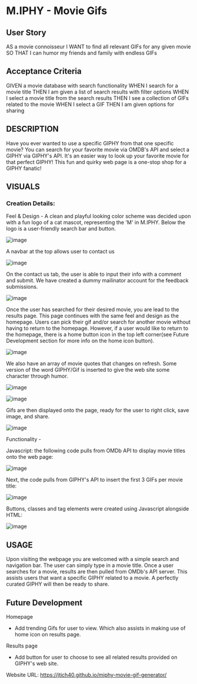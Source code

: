 # M.IPHY - Movie Gifs

## User Story
AS a movie connoisseur
I WANT to find all relevant GIFs for any given movie
SO THAT I can humor my friends and family with endless GIFs

## Acceptance Criteria
GIVEN a movie database with search functionality
WHEN I search for a movie title
THEN I am given a list of search results with filter options
WHEN I select a movie title from the search results
THEN I see a collection of GIFs related to the movie
WHEN I select a GIF
THEN I am given options for sharing

## DESCRIPTION
Have you ever wanted to use a specific GIPHY from that one specific movie?
You can search for your favorite movie via OMDB's API and select a GIPHY via GIPHY's API. It's an easier way to look up your favorite movie for that perfect GIPHY! This fun and quirky web page is a one-stop shop for a GIPHY fanatic! 

## VISUALS

### Creation Details:
Feel & Design -
A clean and playful looking color scheme was decided upon with a fun logo of a cat mascot, representing the 'M' in M.IPHY. Below the logo is a user-friendly search bar and button.

![image](https://user-images.githubusercontent.com/118077000/215887771-4af72f83-3ae0-4b5d-9a88-cf99aeadc1a7.png)

A navbar at the top allows user to contact us

![image](https://user-images.githubusercontent.com/118077000/215941737-355ff858-ef17-4528-88bb-c2b6e01c4066.png)

On the contact us tab, the user is able to input their info with a comment and submit. We have created a dummy mailinator account for the feedback submissions.

![image](https://user-images.githubusercontent.com/118077000/215941897-8d9ce41b-6d1f-4708-9cce-ef02c7700013.png)

Once the user has searched for their desired movie, you are lead to the results page. This page continues with the same feel and design as the homepage. Users can pick their gif and/or search for another movie without having to return to the homepage. However, if a user would like to return to the homepage, there is a home button icon in the top left corner(see Future Development section for more info on the home icon button).

![image](https://user-images.githubusercontent.com/118077000/215897356-2b64f922-bfad-4a65-99db-6675139dba78.png)

We also have an array of movie quotes that changes on refresh. Some version of the word GIPHY/Gif is inserted to give the web site some character through humor.

![image](https://user-images.githubusercontent.com/118077000/215897626-38448155-e7f3-4a4f-b91c-b482acf52d98.png)

![image](https://user-images.githubusercontent.com/118077000/215897668-c63340e1-ed27-4f4f-ac93-18b3dba0d3b5.png)

Gifs are then displayed onto the page, ready for the user to right click, save image, and share.

![image](https://user-images.githubusercontent.com/118077000/215897971-a8993e74-c613-4d63-8411-404641bf03ee.png)

Functionality -

Javascript:
the following code pulls from OMDb API to display movie titles onto the web page:

![image](https://user-images.githubusercontent.com/118077000/215898951-e99f02df-6767-494b-b2b3-b0714c4dc0ce.png)

Next, the code pulls from GIPHY's API to insert the first 3 GIFs per movie title:

![image](https://user-images.githubusercontent.com/118077000/215899253-54173e24-dab8-4b9d-ad23-17f5bb29f4cf.png)

Buttons, classes and tag elements were created using Javascript alongside HTML:

![image](https://user-images.githubusercontent.com/118077000/215899582-a30924d2-746a-4e04-82b4-5bf9d59c9934.png)

## USAGE
Upon visiting the webpage you are welcomed with a simple search and navigation bar. The user can simply type in a movie title. Once a user searches for a movie, results are then pulled from OMDb's API server. This assists users that want a specific GIPHY related to a movie. A perfectly curated GIPHY will then be ready to share. 

## Future Development
Homepage
- Add trending Gifs for user to view. Which also assists in making use of home icon on results page.

Results page
- Add button for user to choose to see all related results provided on GIPHY's web site.

Website URL: https://jtich40.github.io/miphy-movie-gif-generator/
